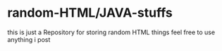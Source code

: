 # random-HTML/JAVA-stuffs

this is just a Repository for storing  random HTML things
feel free to use anything i post 
